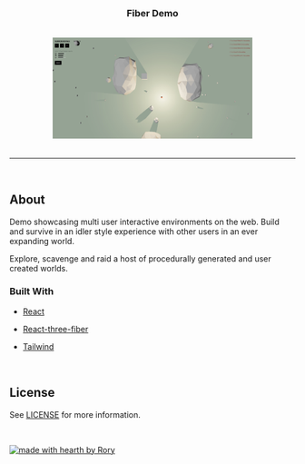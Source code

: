 <div align="center">

<br />

### Fiber Demo

  <br />
</div>

<div align="center">
  <a href="https://github.com/najar1412/fibergame">
    <img src="./docs/images/screenshot.jpg" alt="Logo" width="70%" />
  </a>
</div>

  <br />

---

<br />

## About

Demo showcasing multi user interactive environments on the web. Build and survive in an idler style experience with other users in an ever expanding world.

Explore, scavenge and raid a host of procedurally generated and user created worlds.

### Built With

- [React](https://github.com/facebook/react)
- [React-three-fiber](https://github.com/pmndrs/react-three-fiber)
- [Tailwind](https://github.com/tailwindlabs/tailwindcss)

  <br />

## License

See [LICENSE](LICENSE) for more information.

  <br />

[![made with hearth by Rory](https://img.shields.io/badge/made%20with%20%E2%99%A5%20by-RORY-000000.svg?style=flat-square)](https://github.com/najar1412)
